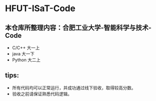 # HFUT-ISaT-Code
## 本仓库所整理内容：合肥工业大学-智能科学与技术-Code
- C/C++ 大一上
- java 大一下
- Python 大二上
## tips:
- 所有代码均可以正常运行，并成功通过线下验收，取得较高分数。
- 验收之前请保证熟悉代码逻辑。
